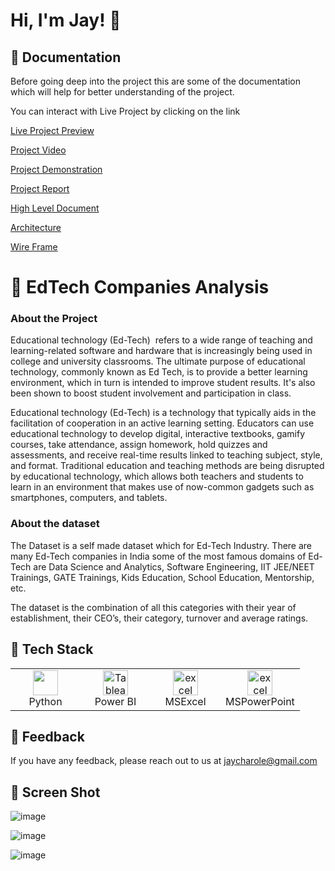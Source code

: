 # Hi, I'm Jay! 👋

## 🚀 Documentation

Before going deep into the project this are some of the documentation which will help for better understanding of the project. 

You can interact with Live Project by clicking on the link 

[Live Project Preview](https://linktodocumentation) 

[Project Video](https://linktodocumentation)

[Project Demonstration](https://linktodocumentation)

[Project Report](https://github.com/Jaycharole/EdTech-Company-Analysis/blob/main/Documentation/EdTech%20Companies%20Report.pdf)

[High Level Document](https://github.com/Jaycharole/EdTech-Company-Analysis/blob/main/Documentation/EdTech%20Analysis%20-%20High%20Level%20Document%20(HLD).pdf)

[Architecture](https://github.com/Jaycharole/EdTech-Company-Analysis/blob/main/Documentation/EduTech%20Analysis%20Architecture%20Document.pdf)

[Wire Frame](https://github.com/Jaycharole/EdTech-Company-Analysis/blob/main/Documentation/EdTech%20Wireframe.pdf)

# 🚀 EdTech Companies Analysis

### About the Project

Educational technology (Ed-Tech)  refers to a wide range of teaching and learning-related software and hardware that is increasingly being used in college and university classrooms. The ultimate purpose of educational technology, commonly known as Ed Tech, is to provide a better learning environment, which in turn is intended to improve student results. It's also been shown to boost student involvement and participation in class.

Educational technology (Ed-Tech) is a technology that typically aids in the facilitation of cooperation in an active learning setting. Educators can use educational technology to develop digital, interactive textbooks, gamify courses, take attendance, assign homework, hold quizzes and assessments, and receive real-time results linked to teaching subject, style, and format. Traditional education and teaching methods are being disrupted by educational technology, which allows both teachers and students to learn in an environment that makes use of now-common gadgets such as smartphones, computers, and tablets.


### About the dataset

The Dataset is a self made dataset which for Ed-Tech Industry. There are many Ed-Tech companies in India some of the most famous domains of Ed-Tech are Data Science and Analytics, Software Engineering, IIT JEE/NEET Trainings, GATE Trainings, Kids Education, School Education, Mentorship, etc.

The dataset is the combination of all this categories with their year of establishment, their CEO’s, their category, turnover and average ratings.


## 🚀 Tech Stack

<table align="center">
  <tr>
    <td align="center" width="96">
     <a href="#" target="_blank">
      <img loading="lazy" src="https://upload.wikimedia.org/wikipedia/commons/thumb/c/c3/Python-logo-notext.svg/2048px-Python-logo-notext.svg.png" width="40" height="40"/> 
    </a>
    <br/>Python
   </td>
   <td align="center" width="96">
      <a href="#">
        <a href="https://www.python.org" target="_blank"> <img loading="lazy" src="https://static.wikia.nocookie.net/logopedia/images/8/8c/Kisspng-power-bi-business-intelligence-microsoft-azure-mic-office-365-d-nieuwe-cloud-omgeving-dynamics-on-5be7b365088c80.991032501541911397035.png/revision/latest/scale-to-width-down/1504?cb=20200213050332" alt="Tableau" width="40" height="40"/>
      </a>
      <br>Power BI
    </td>
   <td align="center" width="96">
    <a href="#" target="_blank"> 
     <img loading="lazy" src="https://webobjects2.cdw.com/is/image/CDW/5300125?$product-main$" alt="excel" width="40" height="40"/>
    </a>
    <br/>MSExcel
   </td>
   <td align="center" width="96">
      <a href="#">
        <a href="https://www.python.org" target="_blank"> <img loading="lazy" src="https://i.pcmag.com/imagery/reviews/00InVWTsLrQWxxCpsQMKFcl-5.1569482071.fit_scale.size_760x427.jpg" alt="excel" width="40" height="40"/>
      </a>
      <br>MSPowerPoint
    </td>
  </tr>
</table>



## 🚀 Feedback

If you have any feedback, please reach out to us at jaycharole@gmail.com

## 🚀 Screen Shot

![image](https://user-images.githubusercontent.com/49811782/172945187-0e05c151-7f5d-49bf-9044-4fdcefd9574c.png)

![image](https://user-images.githubusercontent.com/49811782/172945233-bf013dbe-7d0b-49cf-ad78-fd9c23607dde.png)

![image](https://user-images.githubusercontent.com/49811782/172945273-23fa1f1c-2455-4c1e-80ff-682ac9448450.png)



